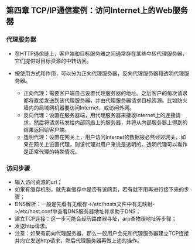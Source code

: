 ## 第四章 TCP/IP通信案例：访问Internet上的Web服务器

### 代理服务器

- 在HTTP通信链上，客户端和目标服务器之间通常存在某些中转代理服务器，它们提供对目标资源的中转访问。

- 按使用方式和作用，可以分为正向代理服务器，反向代理服务器和透明代理服务器。
  - 正向代理：需要客户端自己设置代理服务器的地址。之后客户的每次请求都将直接发送到该代理服务器，并由代理服务器请求目标资源。比如防火墙内的局域网机器要访问Internet，或访问外网。
  - 反向代理：设置在服务器端，用代理服务器来接收Internet上的连接请求，然后将请求转发给内部网络上的服务器，并将从内部服务器上得到的结果返回给客户端。
  - 透明代理：设置在网关上，用户访问Internet的数据报必然经过网关，如果在网关上设置代理，则该代理对用户来说是透明的。透明代理可以看作是正常代理的特殊情况。

### 访问步骤

- 输入访问资源的url；
- 如果有缓存机制，就先看缓存中是否有该网页，若有就不用再进行接下来的步骤；
- DNS解析：一般是先看有无缓存->/etc/hosts文件中有无映射->/etc/host.conf中查看DNS服务器地址并求助于DNS；
- 建立TCP连接：这一步可能会经历路由器寻址，arp查物理地址等步骤；
- 发送http请求。
- 注意：如果有前向代理服务器，那么一般用户会先和代理服务器建立TCP连接并向它发送http请求，然后代理服务器再做上述的操作。

